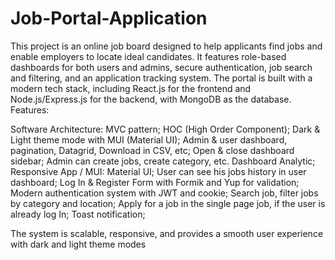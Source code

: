# Job-Portal-Application
This project is an online job board designed to help applicants find jobs and enable employers to locate ideal candidates. It features role-based dashboards for both users and admins, secure authentication, job search and filtering, and an application tracking system. The portal is built with a modern tech stack, including React.js for the frontend and Node.js/Express.js for the backend, with MongoDB as the database.                                                                                                            Features:

Software Architecture: MVC pattern;
HOC (High Order Component);
Dark & Light theme mode with MUI (Material UI);
Admin & user dashboard, pagination, Datagrid, Download in CSV, etc;
Open & close dashboard sidebar;
Admin can create jobs, create category, etc.
Dashboard Analytic;
Responsive App / MUI: Material UI;
User can see his jobs history in user dashboard;
Log In & Register Form with Formik and Yup for validation;
Modern authentication system with JWT and cookie;
Search job, filter jobs by category and location;
Apply for a job in the single page job, if the user is already log In;
Toast notification;

The system is scalable, responsive, and provides a smooth user experience with dark and light theme modes
